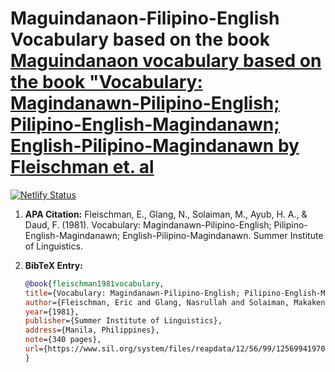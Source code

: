 # Maguindanaon-Filipino-English Vocabulary based on the book [Maguindanaon vocabulary based on the book &quot;Vocabulary: Magindanawn-Pilipino-English; Pilipino-English-Magindanawn; English-Pilipino-Magindanawn by Fleischman et. al](https://www.sil.org/system/files/reapdata/12/56/99/12569941970962057337906899691526081588/mdh_Vocabulary_Magindanawn_English_Pilipino..._1981.pdf)
[![Netlify Status](https://api.netlify.com/api/v1/badges/47431d34-71ae-488b-9ecb-c5c00619ea54/deploy-status)](https://app.netlify.com/sites/maguindanaon-filipino-english-vocab/deploys)

1. **APA Citation:**
   Fleischman, E., Glang, N., Solaiman, M., Ayub, H. A., & Daud, F. (1981). Vocabulary: Magindanawn-Pilipino-English; Pilipino-English-Magindanawn; English-Pilipino-Magindanawn. Summer Institute of Linguistics.

2. **BibTeX Entry:**
   ```bibtex
   @book{fleischman1981vocabulary,
   title={Vocabulary: Magindanawn-Pilipino-English; Pilipino-English-Magindanawn; English-Pilipino-Magindanawn},
   author={Fleischman, Eric and Glang, Nasrullah and Solaiman, Makakena and Ayub, Hadji Abdullah and Daud, Faisal},
   year={1981},
   publisher={Summer Institute of Linguistics},
   address={Manila, Philippines},
   note={340 pages},
   url={https://www.sil.org/system/files/reapdata/12/56/99/12569941970962057337906899691526081588/mdh_Vocabulary_Magindanawn_English_Pilipino..._1981.pdf}
   }
